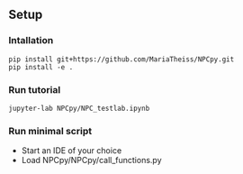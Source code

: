## Setup 


### Intallation 

`pip install git+https://github.com/MariaTheiss/NPCpy.git`  
`pip install -e .` 


### Run tutorial 

`jupyter-lab NPCpy/NPC_testlab.ipynb`


### Run minimal script 

- Start an IDE of your choice 
- Load NPCpy/NPCpy/call_functions.py





